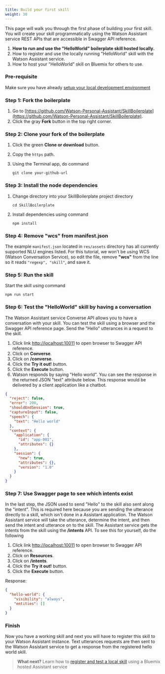 ```yaml
---
title: Build your first skill
weight: 30
---
```

This page will walk you through the first phase of building your first skill. You will create your skill programmatically using the Watson Assistant service REST APIs that are accessible in Swagger API reference.

1. **How to run and use the "HelloWorld" boilerplate skill hosted locally.**
2. How to register and use the locally running "HelloWorld" skill with the Watson Assistant service.
3. How to host your "HelloWorld" skill on Bluemix for others to use.

### Pre-requisite
Make sure you have already [setup your local development environment]({{site.baseurl}}/skill/setup-local-dev-env/)

### Step 1: Fork the boilerplate
1. Go to  [https://github.com/Watson-Personal-Assistant/SkillBoilerplate](https://github.com/Watson-Personal-Assistant/SkillBoilerplate).
2. Click the gray **Fork** button in the top right corner.

### Step 2: Clone your fork of the boilerplate
1. Click the green **Clone or download** button.
2. Copy the `https` path.
3. Using the Terminal app, do command

    `git clone your-github-url`

### Step 3: Install the node dependencies
1. Change directory into your SkillBoilerplate project directory

    `cd SkillBoilerplate`

2. Install dependencies using command

    `npm install`

### Step 4: Remove "wcs" from manifest.json
The example `manifest.json` located in `res/assets` directory has all currently supported NLU engines listed.  For this tutorial, we won't be using WCS (Watson Conversation Service), so edit the file, remove **"wcs"** from the line so it reads `"regexp", "skill"`, and save it.

### Step 5: Run the skill
Start the skill using command

`npm run start`

### Step 6: Test the "HelloWorld" skill by having a conversation
The Watson Assistant service Converse API allows you to have a conversation with your skill.   You can test the skill using a browser and the Swagger API reference page.  Send the "Hello" utterances in a request to the skill.
1. Click link [http://localhost:10011](http://localhost:10011) to open browser to Swagger API reference.
2. Click on **Converse**.
3. Click on **/converse**.
4. Click the **Try it out!** button.
5. Click the **Execute** button.
6. Watson responds by saying "Hello world".  You can see the response in the returned JSON "text" attribute below. This response would be delivered by a client application like a chatbot.

```JSON
{
  "reject": false,
  "error": 200,
  "shouldEndSession": true,
  "captureInput": false,
  "speech": {
    "text": "Hello world"
  },
  "context": {
    "application": {
      "id": "app-001",
      "attributes": {}
    },
    "session": {
      "new": true,
      "attributes": {},
      "version": "1.0"
    }
  }
}
```

### Step 7: Use Swagger page to see which intents exist
In the last step, the JSON used to send "Hello" to the skill also sent along the "intent".  This is required here because you are sending the utterance directly to a skill, which isn't done in a Assistant application.  The Watson Assistant service will take the utterance, determine the intent, and then send the intent and utterance on to the skill.  The Assistant service gets the intents from the skill using the **/intents** API. To see this for yourself, do the following

1. Click link [http://localhost:10011](http://localhost:10011) to open browser to Swagger API reference.
2. Click on **Resources**.
3. Click on **/intents**.
4. Click the **Try it out!** button.
5. Click the **Execute** button.

Response:

```JSON
{
  "hello-world": {
    "visibility": "always",
    "entities": []
  }
}
```

### Finish
Now you have a working skill and next you will have to register this skill to your Watson Assistant instance.  Text utterances requests are then sent to the Watson Assistant service to get a response from the registered hello world skill.

 > **What next?** Learn how to [register and test a local skill]({{site.baseurl}}/skill/develop-locally/) using a Bluemix hosted Assistant service
